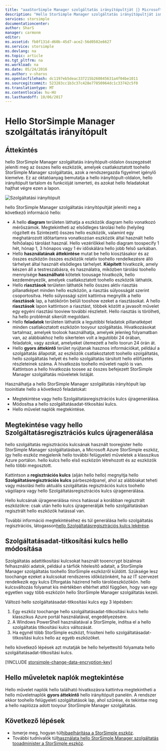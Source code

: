 ```yaml
---
title: "aaaStorSimple Manager szolgáltatás irányítópultját |} Microsoft Docs"
description: "Hello StorSimple Manager szolgáltatás irányítópultját ismerteti és bemutatja hogyan toouse azt a StorSimple megoldásban toomonitor hello állapotát."
services: storsimple
documentationcenter: 
author: SharS
manager: carmonm
editor: 
ms.assetid: fb0f131d-d60b-45d7-ace2-56d0502e6627
ms.service: storsimple
ms.devlang: na
ms.topic: article
ms.tgt_pltfrm: na
ms.workload: na
ms.date: 05/24/2016
ms.author: v-sharos
ms.openlocfilehash: dc1197eb5deac337215b260845631a4f04be1011
ms.sourcegitcommit: 523283cc1b3c37c428e77850964dc1c33742c5f0
ms.translationtype: MT
ms.contentlocale: hu-HU
ms.lasthandoff: 10/06/2017
---
```

# <a name="use-hello-storsimple-manager-service-dashboard"></a>Hello StorSimple Manager szolgáltatás irányítópult
## <a name="overview"></a>Áttekintés
hello StorSimple Manager szolgáltatás irányítópult-oldalon összegzését jeleníti meg az összes hello eszközök, amelyek csatlakoztatott toohello StorSimple Manager szolgáltatás, azok a rendszergazda figyelmet igénylő kiemelve. Ez az oktatóanyag bemutatja a hello irányítópult-oldalon, hello irányítópult tartalom és funkcióját ismerteti, és azokat hello feladatokat hajthat végre ezen a lapon.

![Szolgáltatási irányítópult](./media/storsimple-service-dashboard/HCS_ServiceDashboard.png)

hello StorSimple Manager szolgáltatás irányítópultját jeleníti meg a következő információ hello:

* A hello **diagram** területen láthatja a eszközök diagram hello vonatkozó mérőszámok. Megtekintheti az elsődleges tárolási hello (helyileg rögzített és Szintezett) összes hello eszközök, valamint egy meghatározott időtartamra vonatkozóan eszközök által használt hello felhőalapú tárolást használ. Hello vezérlőkkel hello diagram toospecify 1 hét, hónap 1, 3 hónapos vagy 1 év időskálára hello jobb felső sarkában.
* Hello **használatának áttekintése** mutat be hello kiosztásakor és az összes eszközön összes eszközök relatív toohello rendelkezésre álló tárhelyet által használt elsődleges tárhelyet. **Kiépített** hivatkozik, amely készen áll a testreszabásra, és használatra, miközben tárolási toohello mennyisége **használható** kötetek toousage hivatkozik, hello kezdeményezők, amelyek csatlakoztatott toohello eszközök láthatók.
* Hello **riasztások** területen láthatók hello összes aktív riasztás pillanatképet minden hello eszközön, a riasztás súlyosságát szerint csoportosítva. Hello súlyossági szint kattintva megnyílik a hello **riasztások** lap, a hatókörön belüli tooshow ezeket a riasztásokat. A hello **riasztások** lapon kattintson a riasztást, többek között a javasolt művelet egy egyéni riasztási tooview további részleteit. Hello riasztás is törölheti, ha hello problémát sikerült megoldani.
* Hello **feladatok** területen láthatók a legutóbbi feladatok pillanatképet minden csatlakoztatott eszközön tooyour szolgáltatás. Hivatkozásokat tartalmaz, amelyek toolook használhatja, amelyek jelenleg folyamatban van, az alábbiakhoz hello sikertelen volt a legutóbbi 24 órában, feladatok, vagy azokat, amelyeket ütemezett a hello toorun 24 órán át.
* Hello **gyors áttekintő** terület nyújtanak hasznos információkat, például a szolgáltatás állapotát, az eszközök csatlakoztatott toohello szolgáltatás, hello szolgáltatás helyét és hello szolgáltatás társított hello előfizetés részleteinek száma. A hivatkozás toohello műveleti napló is van. Kattintson a hello hivatkozás toosee az összes befejezett StorSimple Manager szolgáltatás műveletek listáját.

Használhatja a hello StorSimple Manager szolgáltatás irányítópult lap tooinitiate hello a következő feladatokat:

* Megtekintése vagy hello Szolgáltatásregisztrációs kulcs újragenerálása.
* Módosítsa a hello szolgáltatásadat-titkosítási kulcs.
* Hello művelet naplók megtekintése.

## <a name="view-or-regenerate-hello-service-registration-key"></a>Megtekintése vagy hello Szolgáltatásregisztrációs kulcs újragenerálása
hello szolgáltatás regisztrációs kulcsának használt tooregister hello StorSimple Manager szolgáltatásban, a Microsoft Azure StorSimple eszköz, így hello eszköz megjelenik hello további felügyeleti műveletek a klasszikus Azure portálon. hello kulcs hello első eszközön létrehozott és az eszközök hello többi megosztott.

Kattintson a **regisztrációs kulcs** (alján hello hello) megnyitja hello **Szolgáltatásregisztrációs kulcs** párbeszédpanel, ahol az alábbiakat teheti vagy másolási hello aktuális szolgáltatás regisztrációs kulcs toohello vágólapra vagy hello Szolgáltatásregisztrációs kulcs újragenerálása.

Hello kulcsának újragenerálása nincs hatással a korábban regisztrált eszközökre: csak után hello kulcs újragenerálják hello szolgáltatásban regisztrált hello eszközök hatással van.

További információ megtekintéséhez és túl generálása hello szolgáltatás regisztrációs, látogasson[hello Szolgáltatásregisztrációs kulcs lekérése](storsimple-manage-service.md#get-the-service-registration-key).

## <a name="change-hello-service-data-encryption-key"></a>Szolgáltatásadat-titkosítási kulcs hello módosítása
Szolgáltatás adattitkosítási kulcsokat használt tooencrypt bizalmas felhasználói adatok, például a tárfiók hitelesítő adatait, a StorSimple Manager szolgáltatás toohello StorSimple eszközről küldött. Szüksége lesz toochange ezeket a kulcsokat rendszeres időközönként, ha az IT szervezet rendelkezik egy kulcs Elforgatás házirend hello tárolóeszközökön. hello kulcsváltozás folyamat kis mértékben eltérhet attól függően, hogy van egy egyetlen vagy több eszközön hello StorSimple Manager szolgáltatás kezeli.

Változó hello szolgáltatásadat-titkosítási kulcs egy 3 lépésben:

1. Egy eszköz toochange hello szolgáltatásadat-titkosítási kulcs hello klasszikus Azure portál használatával, engedélyezésére.
2. A Windows PowerShell használatával a StorSimple, indítsa el a hello szolgáltatás titkosítási kulcs változását.
3. Ha egynél több StorSimple eszközt, frissíteni hello szolgáltatásadat-titkosítási kulcs hello az egyéb eszközöket.

hello következő lépések azt mutatják be hello helyettesítő folyamata hello szolgáltatásadat-titkosítási kulcs.

[!INCLUDE [storsimple-change-data-encryption-key](../../includes/storsimple-change-data-encryption-key.md)]

## <a name="view-hello-operations-logs"></a>Hello műveletek naplók megtekintése
Hello művelet naplók hello található hivatkozásra kattintva megtekintheti a hello műveletnaplók **gyors áttekintő** hello irányítópult panelén. A rendszer ekkor toohello felügyeleti szolgáltatások lap, ahol szűrése, és tekintse meg a hello naplózza adott tooyour StorSimple Manager szolgáltatás.

## <a name="next-steps"></a>Következő lépések
* Ismerje meg, hogyan túl[hibaelhárítása a StorSimple eszköz](storsimple-troubleshoot-operational-device.md).
* További tudnivalók túl[használata hello StorSimple Manager szolgáltatás tooadminister a StorSimple eszköz](storsimple-manager-service-administration.md).

